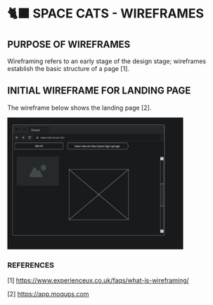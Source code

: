 # 🐈‍⬛ SPACE CATS - WIREFRAMES

## PURPOSE OF WIREFRAMES

Wireframing refers to an early stage of the design stage; wireframes establish the basic structure of a page [1].

## INITIAL WIREFRAME FOR LANDING PAGE

The wireframe below shows the landing page [2].

<img src="diagrams/landing_page.png" width="400" height="300">

### REFERENCES

[1] https://www.experienceux.co.uk/faqs/what-is-wireframing/

[2] https://app.moqups.com
